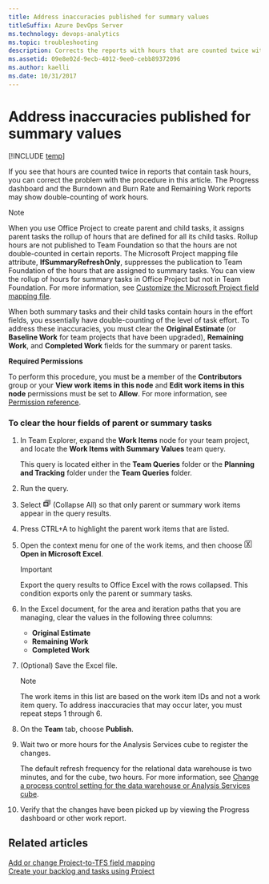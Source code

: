 ```yaml
---
title: Address inaccuracies published for summary values 
titleSuffix: Azure DevOps Server 
ms.technology: devops-analytics
ms.topic: troubleshooting
description: Corrects the reports with hours that are counted twice with this procedure - Team Foundation Server 
ms.assetid: 09e8e02d-9ecb-4012-9ee0-cebb89372096
ms.author: kaelli
ms.date: 10/31/2017
---
```



# Address inaccuracies published for summary values

[!INCLUDE [temp](../includes/tfs-report-platform-version.md)]

If you see that hours are counted twice in reports that contain task hours, you can correct the problem with the procedure in this article. The Progress dashboard and the Burndown and Burn Rate and Remaining Work reports may show double-counting of work hours.  
  
> [!NOTE]  
>  When you use Office Project to create parent and child tasks, it assigns parent tasks the rollup of hours that are defined for all its child tasks. Rollup hours are not published to Team Foundation so that the hours are not double-counted in certain reports. The Microsoft Project mapping file attribute, **IfSummaryRefreshOnly**, suppresses the publication to Team Foundation of the hours that are assigned to summary tasks. You can view the rollup of hours for summary tasks in Office Project but not in Team Foundation. For more information, see [Customize the Microsoft Project field mapping file](/previous-versions/azure/devops/reference/xml/map-microsoft-project-fields-to-tf-fields).  
  
 When both summary tasks and their child tasks contain hours in the effort fields, you essentially have double-counting of the level of task effort. To address these inaccuracies, you must clear the **Original Estimate** (or **Baseline Work** for team projects that have been upgraded), **Remaining Work**, and **Completed Work** fields for the summary or parent tasks.  
  
 **Required Permissions**  
  
 To perform this procedure, you must be a member of the **Contributors** group or your **View work items in this node** and **Edit work items in this node** permissions must be set to **Allow**. For more information, see [Permission reference](../../organizations/security/set-project-collection-level-permissions.md).  
  
### To clear the hour fields of parent or summary tasks  
  
1.  In Team Explorer, expand the **Work Items** node for your team project, and locate the **Work Items with Summary Values** team query.  
  
     This query is located either in the **Team Queries** folder or the **Planning and Tracking** folder under the **Team Queries** folder.  
  
2.  Run the query.  
  
3.  Select ![Collapse all](media/icon_collapseall.png "Icon_CollapseAll") (Collapse All) so that only parent or summary work items appear in the query results.  
  
4.  Press CTRL+A to highlight the parent work items that are listed.  
  
5.  Open the context menu for one of the work items, and then choose ![Open in Microsoft Excel](media/icon_openinexcel.png "Icon_openInExcel")**Open in Microsoft Excel**.  
  
    > [!IMPORTANT]  
    >  Export the query results to Office Excel with the rows collapsed. This condition exports only the parent or summary tasks.  
  
6.  In the Excel document, for the area and iteration paths that you are managing, clear the values in the following three columns:  
  
    -   **Original Estimate**  
    -   **Remaining Work**  
    -   **Completed Work**  
  
7.  (Optional) Save the Excel file.  
  
    > [!NOTE]  
    > The work items in this list are based on the work item IDs and not a work item query. To address inaccuracies that may occur later, you must repeat steps 1 through 6.  
  
8.  On the **Team** tab, choose **Publish**.  
  
9. Wait two or more hours for the Analysis Services cube to register the changes.  
  
     The default refresh frequency for the relational data warehouse is two minutes, and for the cube, two hours. For more information, see [Change a process control setting for the data warehouse or Analysis Services cube](../admin/change-a-process-control-setting.md).  
  
10. Verify that the changes have been picked up by viewing the Progress dashboard or other work report.  
  
## Related articles 

 [Add or change Project-to-TFS field mapping](/previous-versions/azure/devops/reference/xml/customize-project-field-mapping-file)   
 [Create your backlog and tasks using Project](/previous-versions/azure/devops/boards/backlogs/office/storyboard-your-ideas-using-powerpoint)